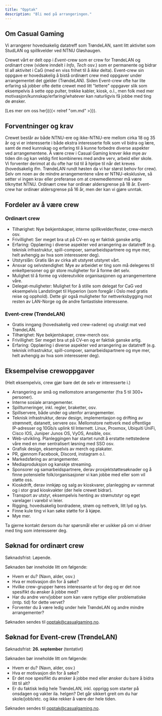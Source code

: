 ```yaml
---
title: "Opptak"
description: "Bli med på arrangeringen."
---
```


## Om Casual Gaming

Vi arrangerer hovedsakelig datatreff som TrøndeLAN, samt litt aktivitet som StudLAN og spillkvelder ved NTNU Gløshaugen.

Crewet vårt er delt opp i _Event_-crew som er crew for TrøndeLAN og _ordinært_ crew (videre inndelt i _Info_, _Tech_ osv.) som er permanente og bidrar til all aktivitet i CaG (med en viss frihet til å _ikke_ delta). Event-crew sin oppgave er hovedsakelig å bistå ordinært crew med oppgaver under arrangementet det gjelder (TrøndeLAN). Siden Event-crew ofte har lite erfaring så jobber ofte dette crewet med litt "lettere" oppgaver slik som eksempelvis å sette opp pulter, trekke kabler, kiosk, o.l., men folk med mer motivasjon/kunnskap/erfaring/whatever kan naturligvis få jobbe med ting de ønsker.

[Les mer om oss her]({{< relref "om.md" >}}).

## Forventninger og krav

Crewet består av både NTNU-ere og ikke-NTNU-ere mellom cirka 18 og 35 år og vi er interesserte i både ekstra interesserte folk som vil bidra og lære, samt de med kunnskap og erfaring til å kunne forbedre diverse aspekter ved arrangementene. Å være crew i Casual Gaming krever ikke mye av tiden din og kan veldig fint kombineres med andre verv, arbeid eller skole. Vi forventer derimot at du ofte har tid til å hjelpe til når det kreves (hovedsakelig ifm. TrøndeLAN rundt høsten da vi har størst behov for crew). Selv om noen av de mindre arrangementene våre er NTNU-eksklusive, så setter vi ingen krav eller preferanse om at crewmedlemmer må være tilknyttet NTNU. Ordinært crew har ordinær aldersgrense på 18 år. Event-crew har ordinær aldersgrense på 16 år, men der kan vi gjøre unntak.

## Fordeler av å være crew

### Ordinært crew

- Tilhørighet: Nye bekjentskaper, interne spillkvelder/fester, crew-merch osv.
- Frivillighet: Ser meget bra ut på CV-en og er faktisk ganske artig.
- Erfaring: Opplæring i diverse aspekter ved arrangering av datatreff (e.g. teknisk infrastruktur, spill-compoer, samarbeidspartnere og mye mer, helt avhengig av hva som interesserer deg).
- Utstyrslån: Gratis lån av cirka alt utstyret utstyret vårt.
- Ansvar og selvstendighet: Mye av arbeidet er ting som må delegeres til enkeltpersoner og gir store muligheter for å forme det selv.
- Mulighet til å forme og videreutvikle organisasjonen og arrangementene våre.
- Delegat-muligheter: Mulighet for å stille som delegat for CaG ved eksempelvis Landstinget til Hyperion (som foregår i Oslo med gratis reise og opphold). Dette gir også muligheter for nettverksbygging mot resten av LAN-Norge og de andre fantastiske interessene.

### Event-crew (TrøndeLAN)

- Gratis inngang (hovedsakelig ved crew-radene) og utvalgt mat ved TrøndeLAN.
- Tilhørighet: Nye bekjentskaper, crew-merch osv.
- Frivillighet: Ser meget bra ut på CV-en og er faktisk ganske artig.
- Erfaring: Opplæring i diverse aspekter ved arrangering av datatreff (e.g. teknisk infrastruktur, spill-compoer, samarbeidspartnere og mye mer, helt avhengig av hva som interesserer deg).

## Eksempelvise crewoppgaver

(Helt eksempelvis, crew gjør bare det de selv er interesserte i.)

- Arrangering av små og mellomstore arrangementer (fra 5 til 300+ personer).
- Interne sosiale arrangementer.
- Spillturneringer, inkl. regler, braketter, osv.
- Spillservere, både under og utenfor arrangementer.
- Teknisk infrastruktur, derav design, implementasjon og drifting av strømnett, datanett, servere osv. Mellomstore nettverk med offentlige IP-adresser og 10Gb/s uplink til Internett. Linux, Proxmox, Ubiquiti UniFi, Cisco IOS, Juniper Junos OS, VyOS, Ansible, osv.
- Web-utvikling. Planleggingen har startet rundt å erstatte nettstedene våre med en mer sentralisert løsning med SSO osv.
- Grafisk design, eksempelvis av merch og plakater.
- PR, gjennom Facebook, Discord, instagram o.l.
- Markedsføring av arrangementer.
- Mediaproduksjon og kanskje streaming.
- Sponsorer og samarbeidspartnere, derav prosjektstøttesøknader og å finne potensielle folk/organisasjoner vi kan jobbe med eller som vil støtte oss.
- Kioskdrift, derav innkjøp og salg av kioskvarer, planlegging av varmmat og i stor grad kioskvakter (der hele crewet bidrar).
- Transport av utstyr, eksempelvis henting av strømutstyr og eget varelager i varebil vi leier.
- Rigging, hovedsakelig bordradene, strøm og nettverk, litt lyd og lys.
- Finne kule ting vi kan søke støtte for å kjøpe.
- Mye mer.

Ta gjerne kontakt dersom du har spørsmål eller er usikker på om vi driver med ting som interesserer deg.

## Søknad for ordinært crew

Søknadsfrist: Løpende.

Søknaden bør inneholde litt om følgende:

- Hvem er du? (Navn, alder, osv.)
- Hva er motivasjon din for å søke?
- Hvilke crew-grupper høres interessante ut for deg og er det noe spesifikt du ønsker å jobbe med?
- Har du andre verv/jobber som kan være nyttige eller problematiske (mtp. tid) for dette vervet?
- Forventer du å være ledig under hele TrøndeLAN og andre mindre arrangementer?

Søknaden sendes til [opptak@casualgaming.no](mailto:opptak@casualgaming.no).

## Søknad for Event-crew (TrøndeLAN)

Søknadsfrist: **26. september** (tentativt)

Søknaden bør inneholde litt om følgende:

- Hvem er du? (Navn, alder, osv.)
- Hva er motivasjon din for å søke?
- Er det noe spesifikt du ønsker å jobbe med eller ønsker du bare å bidra litt til alt?
- Er du faktisk ledig hele TrøndeLAN, inkl. opprigg som starter på onsdagen og vakter ila. helgen? Det går sikkert greit om du har skole/jobb/etc. og ikke rekker å være der hele tiden.

Søknaden sendes til [opptak@casualgaming.no](mailto:opptak@casualgaming.no).
